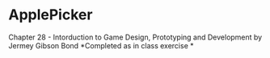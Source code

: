 # ApplePicker
 
Chapter 28 - Intorduction to Game Design, Prototyping and Development by Jermey Gibson Bond
*Completed as in class exercise *
